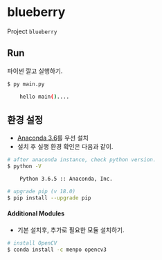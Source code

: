 # blueberry

Project `blueberry`

## Run 

파이썬 깔고 실행하기.

```bash
$ py main.py

    hello main()....

```

## 환경 설정

- [Anaconda 3.6](https://www.anaconda.com/download/#macos)를 우선 설치
- 설치 후 실행 환경 확인은 다음과 같이.

```bash
# after anaconda instance, check python version.
$ python -V

    Python 3.6.5 :: Anaconda, Inc.

# upgrade pip (v 18.0)
$ pip install --upgrade pip
```

#### Additional Modules

- 기본 설치후, 추가로 필요한 모듈 설치하기.

```bash
# install OpenCV
$ conda install -c menpo opencv3
```
